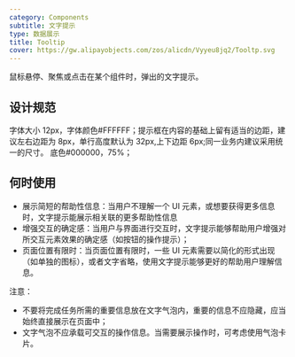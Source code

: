 ```yaml
---
category: Components
subtitle: 文字提示
type: 数据展示
title: Tooltip
cover: https://gw.alipayobjects.com/zos/alicdn/Vyyeu8jq2/Tooltp.svg
---
```


鼠标悬停、聚焦或点击在某个组件时，弹出的文字提示。

## 设计规范
字体大小 12px，字体颜色#FFFFFF；提示框在内容的基础上留有适当的边距，建议左右边距为 8px，单行高度默认为 32px,上下边距 6px;同一业务内建议采用统一的尺寸。
底色#000000，75%；

## 何时使用

- 展示简短的帮助性信息：当用户不理解一个 UI 元素，或想要获得更多信息时，文字提示能展示相关联的更多帮助性信息
- 增强交互的确定感：当用户与界面进行交互时，文字提示能够帮助用户增强对所交互元素效果的确定感（如按钮的操作提示）；
- 页面位置有限时：当页面位置有限时，一些 UI 元素需要以简化的形式出现（如单独的图标），或者文字省略，使用文字提示能够更好的帮助用户理解信息。

注意：
- 不要将完成任务所需的重要信息放在文字气泡内，重要的信息不应隐藏，应当始终直接展示在页面中；
- 文字气泡不应承载可交互的操作信息。当需要展示操作时，可考虑使用气泡卡片。